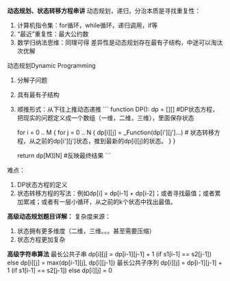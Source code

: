**动态规划、状态转移方程串讲**
动态规划，递归，分治本质是寻找重复性：<br>
  1. 计算机指令集：for循环，while循环，递归调用，if等
  2. “最近”重复性：最大公约数
  3. 数学归纳法思维：同理可得
差异性是动态规划存在最有子结构，中途可以淘汰次优解
  
动态规划Dynamic Programming<br>
  1. 分解子问题
  2. 具有最有子结构
  3. 顺推形式：从下往上推动态递推
    ```
    function DP():
      dp = [][]  #DP状态方程，把现实的问题定义成一个数组（一维，二维，三维），里面保存状态
      
      for i = 0 .. M {
        for j = 0 .. N {
          dp[i][j] = _Function(dp[i'][j']...) # 状态转移方程，从之前的dp[i'][j']状态，推到最新的dp[i][j]的状态。
        }
      }
      
      return dp[M][N]         #反映最终结果
    ```
    
难点：<br>
  1. DP状态方程的定义
  2. 状态转移方程的写法：例如dp[i] = dp[i-1] + dp[i-2]；或者寻找最值；或者累加累减；或者有一层小循环，从之前的k个状态中找出最值。

**高级动态规划题目详解：**
  复杂度来源：
  1. 状态拥有更多维度（二维，三维。。。甚至需要压缩）
  2. 状态方程更加复杂
  
**高级字符串算法**
  最长公共子串
    dp[i][j] = dp[i-1][j-1] + 1 (if s1[i-1] == s2[j-1]) else dp[i][j] = max(dp[i-1][j], dp[i][j-1])
  最长公共子序列
    dp[i][j] = dp[i-1][j-1] + 1 (if s1[i-1] == s2[j-1]) else dp[i][j] = 0

